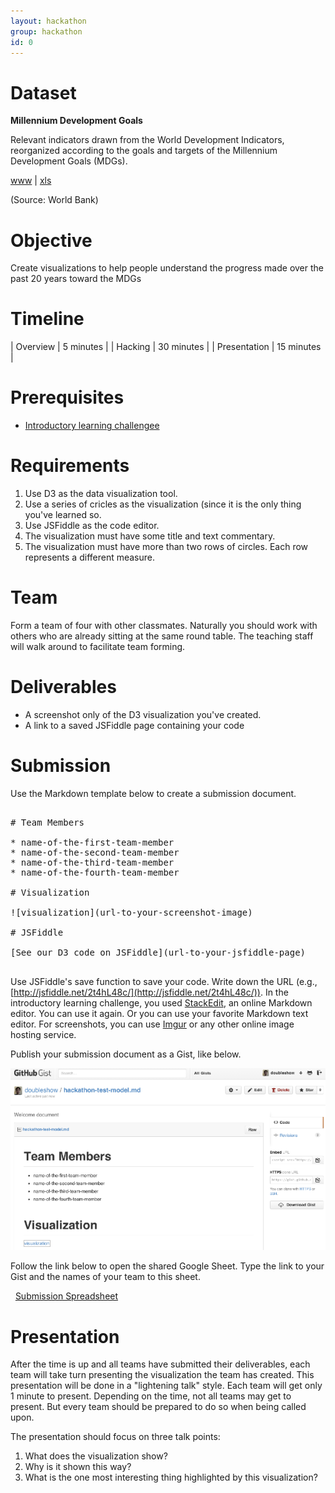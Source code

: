 ```yaml
---
layout: hackathon
group: hackathon
id: 0
---
```



# Dataset

__Millennium Development Goals__

Relevant indicators drawn from the World Development Indicators, reorganized according to the goals and targets of the Millennium Development Goals (MDGs).

[www](https://docs.google.com/spreadsheets/d/146ctCoy885JvnlyT2a_t5cobAB0hdjPVDpubsjQ4_Eo/pubhtml) | [xls](World.xls)

(Source: World Bank)

# Objective

Create visualizations to help people understand the progress made over the past 20 years toward the MDGs

# Timeline

| Overview | 5 minutes |
| Hacking | 30 minutes |
| Presentation | 15 minutes |

# Prerequisites

* [Introductory learning challengee](/challenges/0)

# Requirements

1. Use D3 as the data visualization tool.
2. Use a series of cricles as the visualization (since it is the only thing you've learned so.
3. Use JSFiddle as the code editor.
4. The visualization must have some title and text commentary.
5. The visualization must have more than two rows of circles. Each row represents a different measure.

# Team

Form a team of four with other classmates. Naturally you should work with others who are already sitting at the same round table. The teaching staff will walk around to facilitate team forming.

# Deliverables

* A screenshot only of the D3 visualization you've created.
* A link to a saved JSFiddle page containing your code

# Submission

Use the Markdown template below to create a submission document.

<pre>

# Team Members

* name-of-the-first-team-member
* name-of-the-second-team-member
* name-of-the-third-team-member
* name-of-the-fourth-team-member

# Visualization

![visualization](url-to-your-screenshot-image)

# JSFiddle

[See our D3 code on JSFiddle](url-to-your-jsfiddle-page)

</pre>

Use JSFiddle's save function to save your code. Write down the URL (e.g., [http://jsfiddle.net/2t4hL48c/](http://jsfiddle.net/2t4hL48c/)). In the introductory learning challenge, you used [StackEdit](https://stackedit.io/), an online Markdown editor. You can use it again. Or you can use your favorite Markdown text editor. For screenshots, you can use [Imgur](http://imgur.com/) or any other online image hosting service. 

Publish your submission document as a Gist, like below.

![Gist](gist_example.png)

Follow the link below to open the shared Google Sheet. Type the link to your Gist and the names of your team to this sheet.

<span class="moonicons-box1">
		<span aria-hidden="true" class="icomoon-grid-6"></span>
		&nbsp;
<a href="https://docs.google.com/spreadsheets/d/1sA9pBLknhCXSfb4VcLou0xI1kVXLx120KeN4kbxtZlY/edit#gid=0">Submission Spreadsheet</a>
</span>


# Presentation

After the time is up and all teams have submitted their deliverables, each team will take turn presenting the visualization the team has created. This presentation will be done in a "lightening talk" style. Each team will get only 1 minute to present. Depending on the time, not all teams may get to present. But every team should be prepared to do so when being called upon.

The presentation should focus on three talk points:

1. What does the visualization show?
2. Why is it shown this way?
3. What is the one most interesting thing highlighted by this visualization?